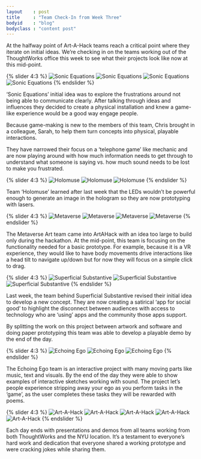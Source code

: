 ```yaml
---
layout    : post
title     : "Team Check-In from Week Three"
bodyid    : "blog"
bodyclass : "content post"
---
```


At the halfway point of Art-A-Hack teams reach a critical point where they iterate on initial ideas. We’re checking in on the teams working out of the ThoughtWorks office this week to see what their projects look like now at this mid-point.

{% slider 4:3 %}
  ![Sonic Equations](/images/blog/2016/IMG_1358.jpg)
  ![Sonic Equations](/images/blog/2016/IMG_1360.jpg)
  ![Sonic Equations](/images/blog/2016/IMG_1371.jpg)
  ![Sonic Equations](/images/blog/2016/IMG_1397.jpg)
{% endslider %}

‘Sonic Equations’ initial idea was to explore the frustrations around not being able to communicate clearly. After talking through ideas and influences they decided to create a physical installation and knew a game-like experience would be a good way engage people.

<!--excerpt-ends-->

Because game-making is new to the members of this team, Chris brought in a colleague, Sarah, to help them turn concepts into physical, playable interactions.

They have narrowed their focus on a ‘telephone game’ like mechanic and are now playing around with how much information needs to get through to understand what someone is saying vs. how much sound needs to be lost to make you frustrated.

{% slider 4:3 %}
  ![Holomuse](/images/blog/2016/IMG_1392.jpg)
  ![Holomuse](/images/blog/2016/IMG_1390.jpg)
  ![Holomuse](/images/blog/2016/IMG_1374.jpg)
{% endslider %}

Team ‘Holomuse’ learned after last week that the LEDs wouldn’t be powerful enough to generate an image in the hologram so they are now prototyping with lasers. 

{% slider 4:3 %}
  ![Metaverse](/images/blog/2016/IMG_1496.jpg)
  ![Metaverse](/images/blog/2016/IMG_1401.jpg)
  ![Metaverse](/images/blog/2016/IMG_1411.jpg)
  ![Metaverse](/images/blog/2016/IMG_1414.jpg)
{% endslider %}

The Metaverse Art team came into ArtAHack with an idea too large to build only during the hackathon. At the mid-point, this team is focusing on the functionality needed for a basic prototype. For example, because it is a VR experience, they would like to have body movements drive interactions like a head tilt to navigate up/down but for now they will focus on a simple click to drag.

{% slider 4:3 %}
  ![Superficial Substantive](/images/blog/2016/IMG_1474.jpg)
  ![Superficial Substantive](/images/blog/2016/IMG_1492.jpg)
  ![Superficial Substantive](/images/blog/2016/IMG_1493.jpg)
{% endslider %}

Last week, the team behind Superficial Substantive revised their initial idea to develop a new concept. They are now creating a satirical ‘app for social good’ to highlight the disconnect between audiences with access to technology who are ‘using’ apps and the community those apps support.

By splitting the work on this project between artwork and software and doing paper prototyping this team was able to develop a playable demo by the end of the day.

{% slider 4:3 %}
  ![Echoing Ego](/images/blog/2016/IMG_1419.jpg)
  ![Echoing Ego](/images/blog/2016/IMG_1421.jpg)
  ![Echoing Ego](/images/blog/2016/IMG_1479.jpg)
{% endslider %}

The Echoing Ego team is an interactive project with many moving parts like music, text and visuals. By the end of the day they were able to show examples of interactive sketches working with sound. The project let’s people experience stripping away your ego as you perform tasks in the ‘game’, as the user completes these tasks they will be rewarded with poems.

{% slider 4:3 %}
  ![Art-A-Hack](/images/blog/2016/IMG_1435.jpg)
  ![Art-A-Hack](/images/blog/2016/IMG_1437.jpg)
  ![Art-A-Hack](/images/blog/2016/IMG_1454.jpg)
  ![Art-A-Hack](/images/blog/2016/IMG_1457.jpg)
  ![Art-A-Hack](/images/blog/2016/IMG_1466.jpg)
{% endslider %}

Each day ends with presentations and demos from all teams working from both ThoughtWorks and the NYU location. It’s a testament to everyone’s hard work and dedication that everyone shared a working prototype and were cracking jokes while sharing them. 